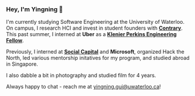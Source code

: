 ### Hey, I'm Yingning 👋

I'm currently studying Software Engineering at the University of Waterloo. On campus, I research HCI and invest in student founders with [**Contrary**](https://contrarycap.com/). This past summer, I interned at **Uber** as a [**Klenier Perkins Engineering Fellow**](http://fellows.kleinerperkins.com/).

Previously, I interned at [**Social Capital**](https://www.socialcapital.com/) and **Microsoft**, organized Hack the North, led various mentorship initatives for my program, and studied abroad in Singapore.

I also dabble a bit in photography and studied film for 4 years.

Always happy to chat - reach me at yingning.gui@uwaterloo.ca! 
